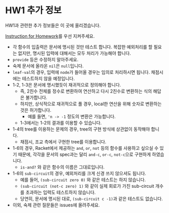 # HW1 추가 정보 #

HW1과 관련한 추가 정보들은 이 곳에 올리겠습니다.

[Instruction for Homework](instr-hw.md)를 우선 지켜주세요.

- 각 함수의 입출력은 문서에 명시된 것만 테스트 합니다. 복잡한 예외처리를 할 필요는 없지만, 명시된 입력에 대해서는 모두 처리가 가능해야 합니다.
- `provide` 등은 수정하지 말아주세요.
- 숙제 문서에 올라온 `nil`은 `null`입니다.
- `leaf-val`의 경우, 입력에 `node`가 들어올 경우는 임의로 처리하시면 됩니다. 채점시에는 테스트하지 않을 예정입니다.
- 1-2, 1-3은 문서에 명시했듯이 재귀적으로 정의해야 합니다.
  + 즉, 2친수 전체를 정수로 변환하여 연산하고 다시 2친수로 변환하는 식의 해답은 불가합니다.
  + 하지만, 상식적으로 재귀적으로 풀 경우, local한 연산을 위해 숫자로 변환하는 것은 허가합니다.
    * 예를 들면, `'n -> -1` 정도의 변환은 가능합니다.
  + 1-3에서는 1-2의 결과를 이용할 수 있습니다.
- 1-4의 tree를 이용하는 문제의 경우, tree의 구현 방식에 상관없이 동작해야 합니다.
  + 채점시, 조교 측에서 구현한 tree를 이용합니다.
- 1-6의 경우, Racket에서 제공하는 `and`, `or`, `not` 등의 함수를 사용하고 싶으실 수 있기 때문에, 각각을 문서의 spec과는 달리 `and-c`, `or-c`, `not-c`으로 구현하게 하였습니다.
  + `is-and?` 와 같은 함수의 이름은 그대로입니다.
- 1-6의 `sub-circuit`의 경우, 예외처리를 크게 신경 쓰지 않으셔도 됩니다.
  + 예를 들어, `(sub-circuit zero 0)` 와 같은 테스트는 하지 않습니다.
  + `(sub-circuit (not-c zero) 1)` 와 같이 실제 회로가 가진 sub-circuit 개수를 초과하는 입력도 테스트하지 않습니다.
  + 당연히, 문서에 명시된 대로, `(sub-circuit c -1)`과 같은 테스트도 없습니다.
- 이외, 숙제 관련 질문들은 issues에 올려주세요.

